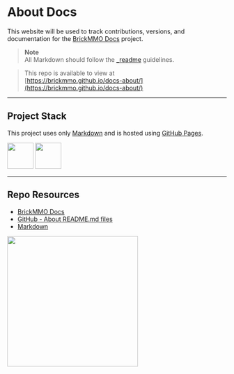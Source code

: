 # About Docs

This website will be used to track contributions, versions, and documentation for the [BrickMMO Docs](https://docs.brickmmo.com/) project.

> **Note**  
> All Markdown should follow the [_readme](https://readme.codeadam.ca/) guidelines.

> This repo is available to view at  
> [https://brickmmo.github.io/docs-about/](https://brickmmo.github.io/docs-about/)

---

## Project Stack

This project uses only [Markdown](https://www.markdownguide.org/) and is hosted using [GitHub Pages](https://pages.github.com/).

<img src="https://console.codeadam.ca/api/image/github" width="60"> <img src="https://console.codeadam.ca/api/image/markdown" width="60">

---

## Repo Resources

- [BrickMMO Docs](https://docs.brickmmo.com/)
- [GitHub - About README.md files](https://docs.github.com/en/repositories/managing-your-repositorys-settings-and-features/customizing-your-repository/about-readmes)
- [Markdown](https://www.markdownguide.org/)

<a href="https://brickmmo.com">
<img src="https://brickmmo.com/images/brickmmo-logo-horizontal.jpg" width="300">
</a>
